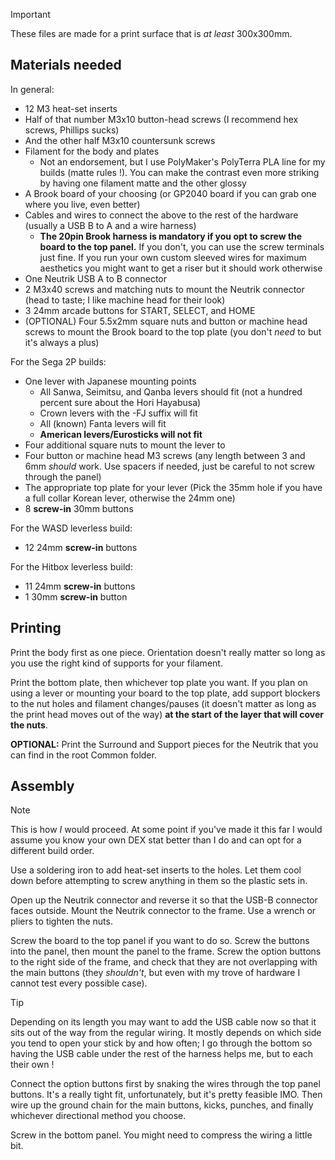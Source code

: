 > [!IMPORTANT]
> These files are made for a print surface that is *at least* 300x300mm.

## Materials needed

In general:
- 12 M3 heat-set inserts
- Half of that number M3x10 button-head screws (I recommend hex screws, Phillips sucks)
- And the other half M3x10 countersunk screws
- Filament for the body and plates
	- Not an endorsement, but I use PolyMaker's PolyTerra PLA line for my builds (matte rules !). You can make the contrast even more striking by having one filament matte and the other glossy
- A Brook board of your choosing (or GP2040 board if you can grab one where you live, even better)
- Cables and wires to connect the above to the rest of the hardware (usually a USB B to A and a wire harness)
	- **The 20pin Brook harness is mandatory if you opt to screw the board to the top panel.** If you don't, you can use the screw terminals just fine. If you run your own custom sleeved wires for maximum aesthetics you might want to get a riser but it should work otherwise
- One Neutrik USB A to B connector
- 2 M3x40 screws and matching nuts to mount the Neutrik connector (head to taste; I like machine head for their look)
- 3 24mm arcade buttons for START, SELECT, and HOME
- (OPTIONAL) Four 5.5x2mm square nuts and button or machine head screws to mount the Brook board to the top plate (you don't *need* to but it's always a plus)

For the Sega 2P builds:
- One lever with Japanese mounting points
	- All Sanwa, Seimitsu, and Qanba levers should fit (not a hundred percent sure about the Hori Hayabusa)
	- Crown levers with the -FJ suffix will fit
	- All (known) Fanta levers will fit
	- **American levers/Eurosticks will not fit**
- Four additional square nuts to mount the lever to
- Four button or machine head M3 screws (any length between 3 and 6mm *should* work. Use spacers if needed, just be careful to not screw through the panel)
- The appropriate top plate for your lever (Pick the 35mm hole if you have a full collar Korean lever, otherwise the 24mm one)
- 8 **screw-in** 30mm buttons

For the WASD leverless build:
- 12 24mm **screw-in** buttons

For the Hitbox leverless build:
- 11 24mm **screw-in** buttons
- 1 30mm **screw-in** button

## Printing

Print the body first as one piece. Orientation doesn't really matter so long as you use the right kind of supports for your filament.

Print the bottom plate, then whichever top plate you want. If you plan on using a lever or mounting your board to the top plate, add support blockers to the nut holes and filament changes/pauses (it doesn't matter as long as the print head moves out of the way) **at the start of the layer that will cover the nuts**.

**OPTIONAL:** Print the Surround and Support pieces for the Neutrik that you can find in the root Common folder.

## Assembly

> [!NOTE]
> This is how *I* would proceed. At some point if you've made it this far I would assume you know your own DEX stat better than I do and can opt for a different build order.

Use a soldering iron to add heat-set inserts to the holes. Let them cool down before attempting to screw anything in them so the plastic sets in.

Open up the Neutrik connector and reverse it so that the USB-B connector faces outside. Mount the Neutrik connector to the frame. Use a wrench or pliers to tighten the nuts.

Screw the board to the top panel if you want to do so. Screw the buttons into the panel, then mount the panel to the frame. Screw the option buttons to the right side of the frame, and check that they are not overlapping with the main buttons (they *shouldn't*, but even with my trove of hardware I cannot test every possible case).

> [!TIP]
> Depending on its length you may want to add the USB cable now so that it sits out of the way from the regular wiring. It mostly depends on which side you tend to open your stick by and how often; I go through the bottom so having the USB cable under the rest of the harness helps me, but to each their own !

Connect the option buttons first by snaking the wires through the top panel buttons. It's a really tight fit, unfortunately, but it's pretty feasible IMO. Then wire up the ground chain for the main buttons, kicks, punches, and finally whichever directional method you choose.

Screw in the bottom panel. You might need to compress the wiring a little bit.
